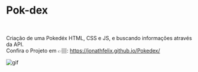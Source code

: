 # Pok-dex

</br>

Criação de uma Pokedéx HTML, CSS e JS, e buscando informações através da API.
</br>
Confira o Projeto em 👉🏽: https://jonathfelix.github.io/Pokedex/


![gif](https://github.com/JonaThFelix/Pokedex/assets/123984244/b182e977-8277-4afb-a975-7aedb3910623)
